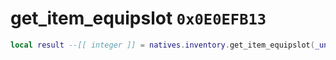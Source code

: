 # get_item_equipslot `0x0E0EFB13`

```lua
local result --[[ integer ]] = natives.inventory.get_item_equipslot(_unk0 --[[ integer ]])
```